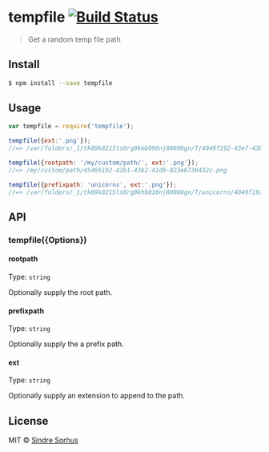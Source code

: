 # tempfile [![Build Status](https://travis-ci.org/sindresorhus/tempfile.svg?branch=master)](https://travis-ci.org/sindresorhus/tempfile)

> Get a random temp file path


## Install

```sh
$ npm install --save tempfile
```


## Usage

```js
var tempfile = require('tempfile');

tempfile({ext:'.png'});
//=> /var/folders/_1/tk89k8215ts0rg0kmb096nj80000gn/T/4049f192-43e7-43b2-98d9-094e6760861b.png

tempfile({rootpath: '/my/custom/path/', ext:'.png'});
//=> /my/custom/path/4546h192-42b1-43b2-41d9-023e6730432c.png

tempfile({prefixpath: 'unicorns', ext:'.png'});
//=> /var/folders/_1/tk89k8215ls0rg0khb016nj80000gn/T/unicorns/4049f192-43e7-43b2-98d9-094e6760861b.png
```


## API

### tempfile({Options})

#### rootpath

Type: `string`

Optionally supply the root path.

#### prefixpath

Type: `string`

Optionally supply the a prefix path.

#### ext

Type: `string`

Optionally supply an extension to append to the path.


## License

MIT © [Sindre Sorhus](http://sindresorhus.com)
